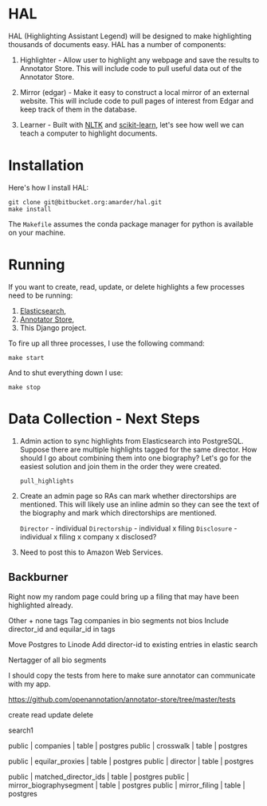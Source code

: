 # HAL

HAL (Highlighting Assistant Legend) will be designed to make highlighting thousands of documents easy. HAL has a number of components:

1. Highlighter - Allow user to highlight any webpage and save the results to Annotator Store. This will include code to pull useful data out of the Annotator Store.

2. Mirror (edgar) - Make it easy to construct a local mirror of an external website. This will include code to pull pages of interest from Edgar and keep track of them in the database.

3. Learner - Built with [NLTK](http://www.nltk.org/) and [scikit-learn](http://scikit-learn.org/stable/), let's see how well we can teach a computer to highlight documents.

# Installation

Here's how I install HAL:

    git clone git@bitbucket.org:amarder/hal.git
    make install

The `Makefile` assumes the conda package manager for python is available on your machine.

# Running

If you want to create, read, update, or delete highlights a few processes need to be running:

1. [Elasticsearch](http://www.elasticsearch.org/),
2. [Annotator Store](https://github.com/openannotation/annotator-store),
3. This Django project.

To fire up all three processes, I use the following command:

    make start

And to shut everything down I use:

    make stop

# Data Collection - Next Steps

1.  Admin action to sync highlights from Elasticsearch into
    PostgreSQL. Suppose there are multiple highlights tagged for the
    same director. How should I go about combining them into one
    biography? Let's go for the easiest solution and join them in the
    order they were created.

    `pull_highlights`

2.  Create an admin page so RAs can mark whether directorships are
    mentioned. This will likely use an inline admin so they can see
    the text of the biography and mark which directorships are
    mentioned.

    `Director`     - individual
    `Directorship` - individual x filing
    `Disclosure`   - individual x filing x company x disclosed?

3.  Need to post this to Amazon Web Services.

## Backburner

Right now my random page could bring up a filing that may have been
highlighted already.

Other + none tags
Tag companies in bio segments not bios
Include director_id and equilar_id in tags

Move Postgres to Linode
Add director-id to existing entries in elastic search

Nertagger of all bio segments


I should copy the tests from here to make sure annotator can communicate with my app.

https://github.com/openannotation/annotator-store/tree/master/tests

create
read
update
delete

search1



 public | companies                  | table | postgres
 public | crosswalk                  | table | postgres

public | equilar_proxies            | table | postgres
public | director                   | table | postgres
 
public | matched_director_ids       | table | postgres
public | mirror_biographysegment    | table | postgres
public | mirror_filing              | table | postgres
